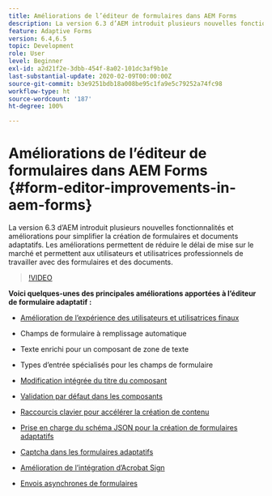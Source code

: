 ```yaml
---
title: Améliorations de l’éditeur de formulaires dans AEM Forms
description: La version 6.3 d’AEM introduit plusieurs nouvelles fonctionnalités et améliorations pour simplifier la création de formulaires et documents adaptatifs. Les améliorations permettent de réduire le délai de mise sur le marché et permettent aux utilisateurs et utilisatrices professionnels de travailler avec des formulaires et des documents.
feature: Adaptive Forms
version: 6.4,6.5
topic: Development
role: User
level: Beginner
exl-id: a2d21f2e-3dbb-454f-8a02-101dc3af9b1e
last-substantial-update: 2020-02-09T00:00:00Z
source-git-commit: b3e9251bdb18a008be95c1fa9e5c79252a74fc98
workflow-type: ht
source-wordcount: '187'
ht-degree: 100%

---
```


# Améliorations de l’éditeur de formulaires dans AEM Forms {#form-editor-improvements-in-aem-forms}

La version 6.3 d’AEM introduit plusieurs nouvelles fonctionnalités et améliorations pour simplifier la création de formulaires et documents adaptatifs. Les améliorations permettent de réduire le délai de mise sur le marché et permettent aux utilisateurs et utilisatrices professionnels de travailler avec des formulaires et des documents.

>[!VIDEO](https://video.tv.adobe.com/v/19500?quality=12&learn=on)

**Voici quelques-unes des principales améliorations apportées à l’éditeur de formulaire adaptatif :**

* [Amélioration de l’expérience des utilisateurs et utilisatrices finaux](https://helpx.adobe.com/fr/aem-forms/6-3/introduction-forms-authoring.html)

* Champs de formulaire à remplissage automatique
* Texte enrichi pour un composant de zone de texte
* Types d’entrée spécialisés pour les champs de formulaire

* [Modification intégrée du titre du composant](https://helpx.adobe.com/fr/aem-forms/6-3/introduction-forms-authoring.html)
* [Validation par défaut dans les composants](https://helpx.adobe.com/fr/aem-forms/6-3/introduction-forms-authoring.html)
* [Raccourcis clavier pour accélérer la création de contenu](https://helpx.adobe.com/aem-forms/6-3/keyboard-shortcuts.html#AdaptiveFormEditor)
* [Prise en charge du schéma JSON pour la création de formulaires adaptatifs](https://helpx.adobe.com/aem-forms/6-3/adaptive-form-json-schema-form-model.html)
* [Captcha dans les formulaires adaptatifs](https://helpx.adobe.com/aem-forms/6-3/captcha-adaptive-forms.html)
* [Amélioration de l’intégration d’Acrobat Sign](https://helpx.adobe.com/aem-forms/6-3/working-with-adobe-sign.html)
* [Envois asynchrones de formulaires](https://helpx.adobe.com/aem-forms/6-3/asynchronous-submissions-adaptive-forms.html)
